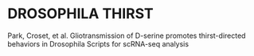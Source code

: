 # DROSOPHILA THIRST
Park, Croset, et al. 
Gliotransmission of D-serine promotes thirst-directed behaviors in Drosophila
Scripts for scRNA-seq analysis
